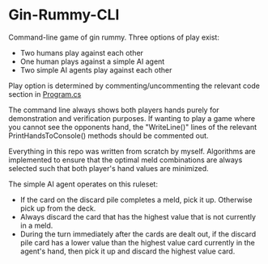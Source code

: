 # Gin-Rummy-CLI

Command-line game of gin rummy. Three options of play exist:

- Two humans play against each other
- One human plays against a simple AI agent
- Two simple AI agents play against each other

Play option is determined by commenting/uncommenting the relevant code section in [Program.cs](https://github.com/ConkyTheGreat/11242022-Gin-Rummy/blob/master/Program.cs)

The command line always shows both players hands purely for demonstration and verification purposes. If wanting to play a game where you cannot see the opponents
hand, the "WriteLine()" lines of the relevant PrintHandsToConsole() methods should be commented out. 

Everything in this repo was written from scratch by myself. Algorithms are implemented to ensure that the optimal meld combinations are always selected such that
both player's hand values are minimized. 

The simple AI agent operates on this ruleset:
- If the card on the discard pile completes a meld, pick it up. Otherwise pick up from the deck.
- Always discard the card that has the highest value that is not currently in a meld.  
- During the turn immediately after the cards are dealt out, if the discard pile card has a lower value than the highest value card currently in the agent's hand, then pick it up and discard the highest value card.
